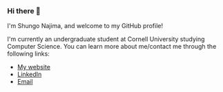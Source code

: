 ### Hi there 👋

I'm Shungo Najima, and welcome to my GitHub profile!

I'm currently an undergraduate student at Cornell University studying Computer Science. You can learn more about me/contact me through the following links:

- [My website](https://shungonajima.com/)
- [LinkedIn](https://www.linkedin.com/in/snajima/)
- [Email](mailto:sn685@cornell.edu)

<!--
**snajima/snajima** is a ✨ _special_ ✨ repository because its `README.md` (this file) appears on your GitHub profile.

Here are some ideas to get you started:

- 🔭 I’m currently working on ...
- 🌱 I’m currently learning ...
- 👯 I’m looking to collaborate on ...
- 🤔 I’m looking for help with ...
- 💬 Ask me about ...
- 📫 How to reach me: ...
- 😄 Pronouns: ...
- ⚡ Fun fact: ...
-->
